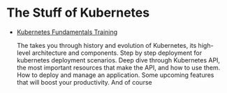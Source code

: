 # The Stuff of Kubernetes


* [Kubernetes Fundamentals Training](https://github.com/omermahgoub/k8s/blob/master/docs/kubernetes-fundamental-training.md)

    The takes you through history and evolution of Kubernetes, its high-level architecture and components.
    Step by step deployment for kubernetes deployment scenarios.
    Deep dive through Kubernetes API, the most important resources that make the API, and how to use them. How to deploy and manage an application. Some upcoming features that will boost your productivity. And of course 
